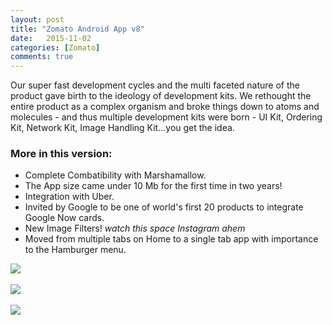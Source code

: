 ```yaml
---
layout: post
title: "Zomato Android App v8"
date:   2015-11-02
categories: [Zomato]
comments: true
---
```

Our super fast development cycles and the multi faceted nature of the product gave birth to the ideology of development kits. We rethought the entire product as a complex organism and broke things down to atoms and molecules - and thus multiple development kits were born - UI Kit, Ordering Kit, Network Kit, Image Handling Kit...you get the idea.

<!--more-->

### More in this version:
* Complete Combatibility with Marshamallow.
* The App size came under 10 Mb for the first time in two years!
* Integration with Uber.
* Invited by Google to be one of world's first 20 products to integrate Google Now cards.
* New Image Filters! *watch this space Instagram ahem*
* Moved from multiple tabs on Home to a single tab app with importance to the Hamburger menu.


<img src="{{site.url}}/img/sc_v8/home.jpg"><!-- height="100" width="100">-->
<br>
<br>
<img src="{{site.url}}/img/sc_v8/photo_upload.jpg"><!-- height="100" width="100">-->
<br>
<br>
<img src="{{site.url}}/img/sc_v8/search.jpg"><!-- height="100" width="100">-->


